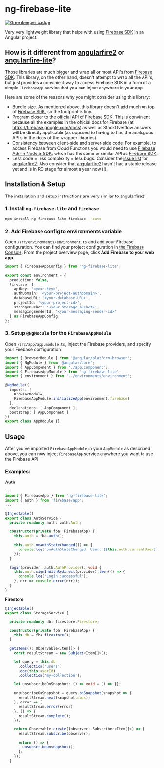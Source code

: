 # ng-firebase-lite

[![Greenkeeper badge](https://badges.greenkeeper.io/pglazkov/ng-firebase-lite.svg)](https://greenkeeper.io/)

Very very lightweight library that helps with using [Firebase SDK](https://www.npmjs.com/package/firebase) in an Angular project.

## How is it different from [angularfire2](https://github.com/angular/angularfire2) or [angularfire-lite](https://github.com/hamedbaatour/angularfire-lite)?
Those libraries are much bigger and wrap all or most API's from [Firebase SDK](https://www.npmjs.com/package/firebase). This library, on the other hand, doesn't attempt to wrap all the API's, but just provides
a convinient way to access Firebase SDK in a form of a simple `FirebaseApp` service that you can inject anywhere in your app. 

Here are some of the reasons why you might consider using this library:
- Bundle size. As mentioned above, this library doesn't add much on top of [Firebase SDK](https://www.npmjs.com/package/firebase), so the footprint is tiny. 
- Program closer to the [official API](https://firebase.google.com/docs/web/setup) of [Firebase SDK](https://www.npmjs.com/package/firebase). This is convinient because all the examples in the official docs for Firebase (at https://firebase.google.com/docs) as well as StackOverflow answers will be directly applicable (as opposed to having to find the analogous API's in the docs of the wrapper libraries).
- Consistency between client-side and server-side code. For example, to access Firebase from Cloud Functions you would need to use [Firebase Admin Node.js SDK](https://firebase.google.com/docs/admin/setup/), which has the same or similar API as [Firebase SDK](https://www.npmjs.com/package/firebase).
- Less code = less complexity = less bugs. Consider the [issue list](https://github.com/angular/angularfire2/issues) for [angularfire2](https://github.com/angular/angularfire2). Also consider that [angularfire2](https://github.com/angular/angularfire2) hasn't had a stable release yet and is in RC stage for almost a year now (**!**).

## Installation & Setup
The installation and setup instructions are very similar to [angularfire2](https://github.com/angular/angularfire2/blob/master/docs/install-and-setup.md):

### 1. Install `ng-firebase-lite` and `firebase`
```bash
npm install ng-firebase-lite firebase --save
```

### 2. Add Firebase config to environments variable
Open `/src/environments/environment.ts` and add your Firebase configuration. You can find your project configuration in [the Firebase Console](https://console.firebase.google.com). From the project overview page, click **Add Firebase to your web app**.

```ts
import { FirebaseAppConfig } from 'ng-firebase-lite';

export const environment = {
  production: false,
  firebase: {
    apiKey: '<your-key>',
    authDomain: '<your-project-authdomain>',
    databaseURL: '<your-database-URL>',
    projectId: '<your-project-id>',
    storageBucket: '<your-storage-bucket>',
    messagingSenderId: '<your-messaging-sender-id>'
  } as FirebaseAppConfig
};
```

### 3. Setup `@NgModule` for the `FirebaseAppModule`
Open `/src/app/app.module.ts`, inject the Firebase providers, and specify your Firebase configuration.

```ts
import { BrowserModule } from '@angular/platform-browser';
import { NgModule } from '@angular/core';
import { AppComponent } from './app.component';
import { FirebaseAppModule } from 'ng-firebase-lite';
import { environment } from '../environments/environment';

@NgModule({
  imports: [
    BrowserModule,
    FirebaseAppModule.initializeApp(environment.firebase)
  ],
  declarations: [ AppComponent ],
  bootstrap: [ AppComponent ]
})
export class AppModule {}
```

## Usage
After you've imported `FirebaseAppModule` in your `AppModule` as described above, you can now inject `FirebaseApp` service anywhere you want to use the [Firebase API](https://firebase.google.com/docs/reference/js/). 

### Examples:
**Auth**
```ts
...
import { FirebaseApp } from 'ng-firebase-lite';
import { auth } from 'firebase/app';
...

@Injectable()
export class AuthService {
  private readonly auth: auth.Auth;

  constructor(private fba: FirebaseApp) {
    this.auth = fba.auth();

    this.auth.onAuthStateChanged(() => {
      console.log(`onAuthStateChanged. User: ${this.auth.currentUser}`);
    });
  }

  login(provider: auth.AuthProvider): void {
    this.auth.signInWithRedirect(provider).then(() => {
      console.log('Login successful');
    }, err => console.error(err));
  }
}
```
**Firestore**
```ts
@Injectable()
export class StorageService {

  private readonly db: firestore.Firestore;

  constructor(private fba: FirebaseApp) {
    this.db = fba.firestore();
  }

  getItems(): Observable<Item[]> {
    const resultStream = new Subject<Item[]>();

    let query = this.db
      .collection('users')
      .doc(this.userId)
      .collection('my-collection');

    let unsubscribeOnSnapshot: () => void = () => {};

    unsubscribeOnSnapshot = query.onSnapshot(snapshot => {
      resultStream.next(snapshot.docs);
    }, error => {
      resultStream.error(error)
    }, () => {
      resultStream.complete();
    });

    return Observable.create((observer: Subscriber<Item[]>) => {
      resultStream.subscribe(observer);

      return () => {
        unsubscribeOnSnapshot();
      };
    });
  }
```